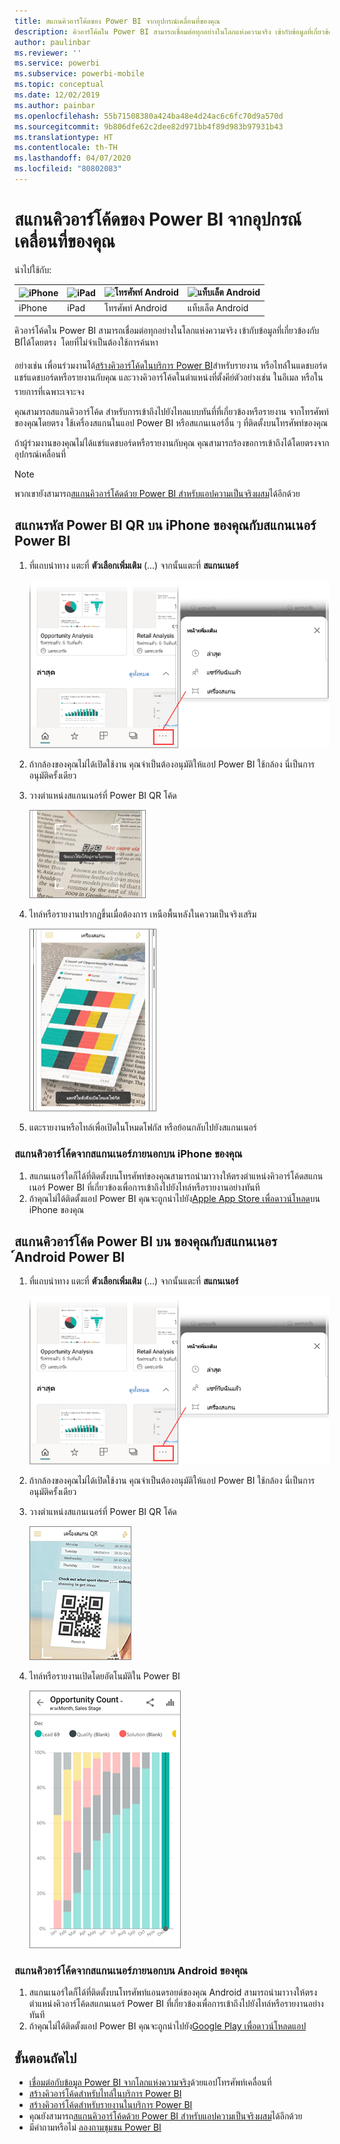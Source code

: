 ```yaml
---
title: สแกนคิวอาร์โค้ดของ Power BI จากอุปกรณ์เคลื่อนที่ของคุณ
description: คิวอาร์โค้ดใน Power BI สามารถเชื่อมต่อทุกอย่างในโลกแห่งความจริง เข้ากับข้อมูลที่เกี่ยวข้องกับ BI ในแอป Power BI สำหรับอุปกรณ์เคลื่อนที่ได้โดยตรง iPhones โดยที่ไม่จำเป็นต้อง Android ใช้การค้นหา
author: paulinbar
ms.reviewer: ''
ms.service: powerbi
ms.subservice: powerbi-mobile
ms.topic: conceptual
ms.date: 12/02/2019
ms.author: painbar
ms.openlocfilehash: 55b71508380a424ba48e4d24ac6c6fc70d9a570d
ms.sourcegitcommit: 9b806dfe62c2dee82d971bb4f89d983b97931b43
ms.translationtype: HT
ms.contentlocale: th-TH
ms.lasthandoff: 04/07/2020
ms.locfileid: "80802083"
---
```

# <a name="scan-a-power-bi-qr-code-from-your-mobile-device"></a>สแกนคิวอาร์โค้ดของ Power BI จากอุปกรณ์เคลื่อนที่ของคุณ
นำไปใช้กับ:

| ![iPhone](./media/mobile-apps-qr-code/ios-logo-40-px.png) | ![iPad](./media/mobile-apps-qr-code/ios-logo-40-px.png) | ![โทรศัพท์ Android](././media/mobile-apps-qr-code/android-logo-40-px.png) | ![แท็บเล็ต Android](././media/mobile-apps-qr-code/android-logo-40-px.png) |
|:--- |:--- |:--- |:--- |
|iPhone |iPad |โทรศัพท์ Android |แท็บเล็ต Android |

คิวอาร์โค้ดใน Power BI สามารถเชื่อมต่อทุกอย่างในโลกแห่งความจริง เข้ากับข้อมูลที่เกี่ยวข้องกับ BI่ได้โดยตรง &#151; โดยที่ไม่จำเป็นต้องใช้การค้นหา

อย่างเช่น เพื่อนร่วมงานได้[สร้างคิวอาร์โค้ดในบริการ Power BI](../../service-create-qr-code-for-tile.md)สำหรับรายงาน หรือไทล์ในแดชบอร์ด แชร์แดชบอร์ดหรือรายงานกับคุณ และวางคิวอาร์โค้ดในตำแหน่งที่ตั้งคีย์&#151;ตัวอย่างเช่น ในอีเมล หรือในรายการที่เฉพาะเจาะจง 

คุณสามารถสแกนคิวอาร์โค้ด สำหรับการเข้าถึงไปยังไทลแบบทันที์ที่เกี่ยวข้องหรือรายงาน จากโทรศัพท์ของคุณโดยตรง ใช้เครื่องสแกนในแอป Power BI หรือสแกนเนอร์อื่น ๆ ที่ติดตั้งบนโทรศัพท์ของคุณ 

ถ้าผู้ร่วมงานของคุณไม่ได้แชร์แดชบอร์ดหรือรายงานกับคุณ คุณสามารถร้องขอการเข้าถึงได้โดยตรงจากอุปกรณ์เคลื่อนที่ 

> [!NOTE]
> พวกเขายังสามารถ[สแกนคิวอาร์โค้ดด้วย Power BI สำหรับแอปความเป็นจริงผสม](mobile-mixed-reality-app.md#scan-a-report-qr-code-in-holographic-view)ได้อีกด้วย

## <a name="scan-a-power-bi-qr-code-on-your-iphone-with-the-power-bi-scanner"></a>สแกนรหัส Power BI QR บน iPhone ของคุณกับสแกนเนอร์ Power BI

1. ที่แถบนำทาง แตะที่ **ตัวเลือกเพิ่มเติม** (...) จากนั้นแตะที่ **สแกนเนอร์**

    ![](media/mobile-apps-qr-code/power-bi-scanner.png)

2. ถ้ากล้องของคุณไม่ได้เปิดใช้งาน คุณจำเป็นต้องอนุมัติให้แอป Power BI ใช้กล้อง นี่เป็นการอนุมัติครั้งเดียว 
 
3. วางตำแหน่งสแกนเนอร์ที่ Power BI QR โค้ด 
   
    ![](media/mobile-apps-qr-code/power-bi-align-qr-code.png)
4. ไทล์หรือรายงานปรากฏขึ้นเมื่อต้องการ เหนือพื้นหลังในความเป็นจริงเสริม
   
    ![](media/mobile-apps-qr-code/power-bi-ios-qr-ar-scanner.png)

5. แตะรายงานหรือไทล์เพื่อเปิดในโหมดโฟกัส หรือย้อนกลับไปยังสแกนเนอร์

### <a name="scan-a-qr-code-from-an-external-scanner-on-your-iphone"></a>สแกนคิวอาร์โค้ดจากสแกนเนอร์ภายนอกบน iPhone ของคุณ
1. สแกนเนอร์ใดก็ได้ที่ติดตั้งบนโทรศัพท์ของคุณสามารถนำมาวางให้ตรงตำแหน่งคิวอาร์โค้ดสแกนเนอร์ Power BI ที่เกี่ยวข้องเพื่อการเข้าถึงไปยังไทล์หรือรายงานอย่างทันที 
2. ถ้าคุณไม่ได้ติดตั้งแอป Power BI คุณจะถูกนำไปยัง[Apple App Store เพื่อดาวน์โหลด](https://go.microsoft.com/fwlink/?LinkId=522062)บน iPhone ของคุณ

## <a name="scan-a-power-bi-qr-code-on-your-android-device-with-the-power-bi-scanner"></a>สแกนคิวอาร์โค้ด Power BI บน ของคุณกับสแกนเนอร ์Android Power BI

1. ที่แถบนำทาง แตะที่ **ตัวเลือกเพิ่มเติม** (...) จากนั้นแตะที่ **สแกนเนอร์**

    ![](media/mobile-apps-qr-code/power-bi-scanner.png)

2. ถ้ากล้องของคุณไม่ได้เปิดใช้งาน คุณจำเป็นต้องอนุมัติให้แอป Power BI ใช้กล้อง นี่เป็นการอนุมัติครั้งเดียว 

3. วางตำแหน่งสแกนเนอร์ที่ Power BI QR โค้ด 
   
    ![](media/mobile-apps-qr-code/pbi_iph_qrscan.png)
4. ไทล์หรือรายงานเปิดโดยอัตโนมัติใน Power BI
   
    ![](media/mobile-apps-qr-code/power-bi-android-tile.png)

### <a name="scan-a-qr-code-from-an-external-scanner-on-your-android-device"></a>สแกนคิวอาร์โค้ดจากสแกนเนอร์ภายนอกบน Android ของคุณ
1. สแกนเนอร์ใดก็ได้ที่ติดตั้งบนโทรศัพท์แอนดรอยด์ของคุณ Android สามารถนำมาวางให้ตรงตำแหน่งคิวอาร์โค้ดสแกนเนอร์ Power BI ที่เกี่ยวข้องเพื่อการเข้าถึงไปยังไทล์หรือรายงานอย่างทันที 
2. ถ้าคุณไม่ได้ติดตั้งแอป Power BI คุณจะถูกนำไปยัง[Google Play เพื่อดาวน์โหลดแอป](https://go.microsoft.com/fwlink/?LinkID=544867) 

## <a name="next-steps"></a>ขั้นตอนถัดไป
* [เชื่อมต่อกับข้อมูล Power BI จากโลกแห่งความจริง](mobile-apps-data-in-real-world-context.md)ด้วยแอปโทรศัพท์เคลื่อนที่
* [สร้างคิวอาร์โค้ดสำหรับไทล์ในบริการ Power BI](../../service-create-qr-code-for-tile.md)
* [สร้างคิวอาร์โค้ดสำหรับรายงานในบริการ Power BI](../../service-create-qr-code-for-report.md)
* คุณยังสามารถ[สแกนคิวอาร์โค้ดด้วย Power BI สำหรับแอปความเป็นจริงผสม](mobile-mixed-reality-app.md)ได้อีกด้วย
* มีคำถามหรือไม่ [ลองถามชุมชน Power BI](https://community.powerbi.com/)

